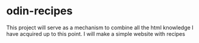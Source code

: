 # odin-recipes
This project will serve as a mechanism to combine all the html knowledge I have acquired up to this point. I will make a simple website with recipes
